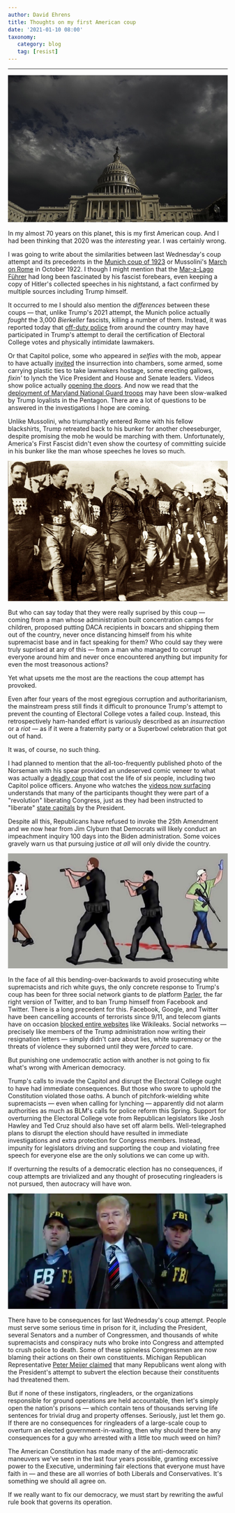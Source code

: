 ```yaml
---
author: David Ehrens
title: Thoughts on my first American coup
date: '2021-01-10 08:00'
taxonomy:
   category: blog
   tag: [resist]
---
```

---

![](stormclouds.jpg)

In my almost 70 years on this planet, this is my first American coup. And I had been thinking that 2020 was the *interesting* year. I was certainly wrong.

I was going to write about the similarities between last Wednesday's coup attempt and its precedents in the [Munich coup of 1923](https://www.britannica.com/event/Beer-Hall-Putsch) or Mussolini's [March on Rome](https://www.britannica.com/event/March-on-Rome) in October 1922. I though I might mention that the [Mar-a-Lago Führer](https://archive.vanityfair.com/article/share/e515a2cd-a51b-4f83-8d61-6ebb9a104e0a) had long been fascinated by his fascist forebears, even keeping a copy of Hitler's collected speeches in his nightstand, a fact confirmed by multiple sources including Trump himself.

It occurred to me I should also mention the *differences* between these coups — that, unlike Trump's 2021 attempt, the Munich police actually *fought* the 3,000 *Bierkeller* fascists, killing a number of them. Instead, it was reported today that [off-duty police](https://www.washingtonpost.com/national-security/2021/01/09/investigating-police-rioters/) from around the country may have participated in Trump's attempt to derail the certification of Electoral College votes and physically intimidate lawmakers. 

Or that Capitol police, some who appeared in *selfies* with the mob, appear to have actually [invited](https://www.youtube.com/watch?v=aI2609BeLKk) the insurrection into chambers, some armed, some carrying plastic ties to take lawmakers hostage, some erecting gallows, *fixin'* to lynch the Vice President and House and Senate leaders. Videos show police actually [opening the doors](https://www.youtube.com/watch?v=9V_q39nLp_U). And now we read that the [deployment of Maryland National Guard troops](https://www.msn.com/en-us/news/politics/hogan-still-puzzled-by-delay-in-approval-for-maryland-national-guard-assistance-during-capitol-riot/ar-BB1cDdxL) may have been slow-walked by Trump loyalists in the Pentagon. There are a lot of questions to be answered in the investigations I hope are coming.

Unlike Mussolini, who triumphantly entered Rome with his fellow blackshirts, Trump retreated back to his bunker for another cheeseburger, despite promising the mob he would be marching with them. Unfortunately, America's First Fascist didn't even show the courtesy of committing suicide in his bunker like the man whose speeches he loves so much.

![](mussolini.jpg)

But who can say today that they were really suprised by this coup — coming from a man whose administration built concentration camps for children, proposed putting DACA recipients in boxcars and shipping them out of the country, never once distancing himself from his white supremacist base and in fact speaking for them? Who could say they were truly suprised at any of this — from a man who managed to corrupt everyone around him and never once encountered anything but impunity for even the most treasonous actions?

Yet what upsets me the most are the reactions the coup attempt has provoked. 

Even after four years of the most egregious corruption and authoritarianism, the mainstream press still finds it difficult to pronounce Trump's attempt to prevent the counting of Electoral College votes a failed coup. Instead, this retrospectively ham-handed effort is variously described as an *insurrection* or a *riot* — as if it were a fraternity party or a Superbowl celebration that got out of hand. 

It was, of course, no such thing.

I had planned to mention that the all-too-frequently published photo of the Norseman with his spear provided an undeserved comic veneer to what was actually a [deadly coup](https://www.youtube.com/watch?v=lhjRXO72v1s) that cost the life of six people, including two Capitol police officers. Anyone who watches the [videos now surfacing](https://www.youtube.com/results?search_query=trump+coup) understands that many of the participants thought they were part of a "revolution" liberating Congress, just as they had been instructed to "liberate" [state capitals](https://www.motherjones.com/politics/2021/01/trump-supporters-spread-chaos-to-state-capitals/) by the President.

Despite all this, Republicans have refused to invoke the 25th Amendment and we now hear from Jim Clyburn that Democrats will likely conduct an impeachment inquiry 100 days into the Biden administration. Some voices gravely warn us that pursuing justice *at all* will only divide the country.

![](amerikkka.png)

In the face of all this bending-over-backwards to avoid prosecuting white supremacists and rich white guys, the only concrete response to Trump's coup has been for three social network giants to de platform [Parler](https://www.forbes.com/sites/johnkoetsier/2021/01/09/apple-suspends-parler-from-app-store-until-dangerous-and-harmful-content-resolved/?sh=3962114b448f), the far right version of Twitter, and to ban Trump himself from Facebook and Twitter. There is a long precedent for this. Facebook, Google, and Twitter have been cancelling accounts of terrorists since 9/11, and telecom giants have on occasion [blocked entire websites](https://shadowproof.com/2010/12/15/quasi-governmental-entities-att-and-verizon-blocking-wikileaks-sites/) like Wikileaks. Social networks — precisely like members of the Trump administration now writing their resignation letters — simply didn't care about lies, white supremacy or the threats of violence they suborned until they were *forced* to care.

But punishing one undemocratic action with another is not going to fix what's wrong with American democracy.

Trump's calls to invade the Capitol and disrupt the Electoral College ought to have had immediate consequences. But those who swore to uphold the Constitution violated those oaths. A bunch of pitchfork-wielding white supremacists — even when calling for lynching — apparently did not alarm authorities as much as BLM's calls for police reform this Spring. Support for overturning the Electoral College vote from Republican legislators like Josh Hawley and Ted Cruz should also have set off alarm bells. Well-telegraphed plans to disrupt the election should have resulted in immediate investigations and extra protection for Congress members. Instead, impunity for legislators driving and supporting the coup and violating free speech for everyone else are the only solutions we can come up with.

If overturning the results of a democratic election has no consequences, if coup attempts are trivialized and any thought of prosecuting ringleaders is not pursued, then autocracy will have won.

![](arrested.png)

There have to be consequences for last Wednesday's coup attempt. People must serve some serious time in prison for it, including the President, several Senators and a number of Congressmen, and thousands of white supremacists and conspiracy nuts who broke into Congress and attempted to crush police to death. Some of these spineless Congressmen are now blaming their actions on their own constituents. Michigan Republican Representative [Peter Meijer claimed](https://thehill.com/homenews/house/533548-gop-representative-some-republicans-voted-to-challenge-election-results-due-to) that many Republicans went along with the President's attempt to subvert the election because their constituents had threatened them.

But if none of these instigators, ringleaders, or the organizations responsible for ground operations are held accountable, then let's simply open the nation's prisons — which contain tens of thousands serving life sentences for trivial drug and property offenses. Seriously, just let them go. If there are no consequences for ringleaders of a large-scale coup to overturn an elected government-in-waiting, then why should there be any consequences for a guy who arrested with a little too much weed on him?

The American Constitution has made many of the anti-democratic maneuvers we've seen in the last four years possible, granting excessive power to the Executive, undermining fair elections that everyone must have faith in — and these are all worries of both Liberals and Conservatives. It's something we should all agree on.

If we really want to fix our democracy, we must start by rewriting the awful rule book that governs its operation. 

